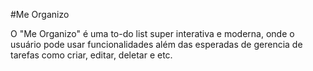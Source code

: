 #Me Organizo

O "Me Organizo" é uma to-do list super interativa e moderna, onde o usuário pode usar funcionalidades 
além das esperadas de gerencia de tarefas como criar, editar, deletar e etc.
